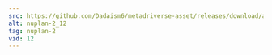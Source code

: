 ```yaml
---
src: https://github.com/Dadaism6/metadriverse-asset/releases/download/assetsv1.0.2/nuplan-2_12.mp4
alt: nuplan-2_12
tag: nuplan-2
vid: 12
---
```

